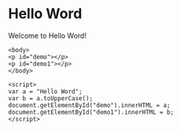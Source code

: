 # Hello Word
Welcome to Hello Word!
```
<body>
<p id="demo"></p>
<p id="demo1"></p>
</body>
```
```
<script>
var a = "Hello Word";
var b = a.toUpperCase();
document.getElementById("demo").innerHTML = a;
document.getElementById("demo1").innerHTML = b;
</script>
```
